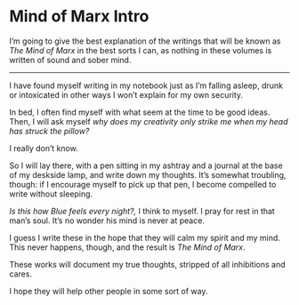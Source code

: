 # Mind of Marx Intro
I’m going to give the best explanation of the writings that will be known as *The Mind of Marx* in the best sorts I can, as nothing in these volumes is written of sound and sober mind.

----------

I have found myself writing in my notebook just as I’m falling asleep, drunk or intoxicated in other ways I won’t explain for my own security. 

In bed, I often find myself with what seem at the time to be good ideas. Then, I will ask myself *why does my creativity only strike me when my head has struck the pillow?*

I really don’t know.

So I will lay there, with a pen sitting in my ashtray and a journal at the base of my deskside lamp, and write down my thoughts. It’s somewhat troubling, though: if I encourage myself to pick up that pen, I become compelled to write without sleeping.

*Is this how Blue feels every night?,* I think to myself. I pray for rest in that man’s soul. It’s no wonder his mind is never at peace.

I guess I write these in the hope that they will calm my spirit and my mind. This never happens, though, and the result is *The Mind of Marx*.

These works will document my true thoughts, stripped of all inhibitions and cares.

I hope they will help other people in some sort of way.

